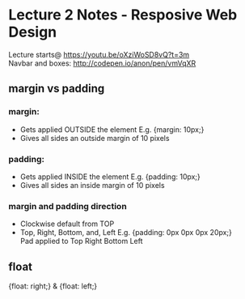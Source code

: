 # Lecture 2 Notes - Resposive Web Design  

Lecture starts@ https://youtu.be/oXziWoSD8vQ?t=3m  
Navbar and boxes: http://codepen.io/anon/pen/vmVqXR  

## margin vs padding
### margin:  
- Gets applied OUTSIDE the element
E.g. {margin: 10px;}  
- Gives all sides an outside margin of 10 pixels

### padding:  
- Gets applied INSIDE the element
E.g. {padding: 10px;}
- Gives all sides an inside margin of 10 pixels

### margin and padding direction
- Clockwise default from TOP
- Top, Right, Bottom, and, Left
E.g. {padding: 0px 0px 0px 20px;}  
Pad applied to Top Right Bottom Left

## float
{float: right;} & {float: left;}  
